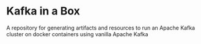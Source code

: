 # Kafka in a Box
A repository for generating artifacts and resources to run an Apache Kafka cluster on docker containers using vanilla Apache Kafka
